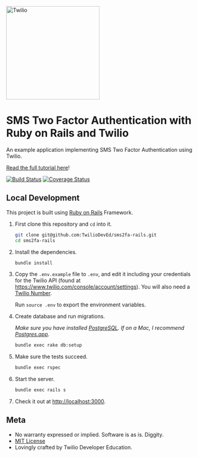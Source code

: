 <a href="https://www.twilio.com">
  <img src="https://static0.twilio.com/marketing/bundles/marketing/img/logos/wordmark-red.svg" alt="Twilio" width="250" />
</a>

# SMS Two Factor Authentication with Ruby on Rails and Twilio

An example application implementing SMS Two Factor Authentication using Twilio.


[Read the full tutorial here](https://www.twilio.com/docs/tutorials/walkthrough/sms-two-factor-authentication/ruby/rails)!


[![Build Status](https://travis-ci.org/TwilioDevEd/sms2fa-rails.svg?branch=master)](https://travis-ci.org/TwilioDevEd/sms2fa-rails)
[![Coverage Status](https://coveralls.io/repos/github/TwilioDevEd/sms2fa-rails/badge.svg?branch=master)](https://coveralls.io/github/TwilioDevEd/sms2fa-rails?branch=master)

## Local Development

This project is built using [Ruby on Rails](http://rubyonrails.org/) Framework.

1. First clone this repository and `cd` into it.

   ```bash
   git clone git@github.com:TwilioDevEd/sms2fa-rails.git
   cd sms2fa-rails
   ```

1. Install the dependencies.

   ```bash
   bundle install
   ```

1. Copy the `.env.example` file to `.env`, and edit it including your credentials
   for the Twilio API (found at https://www.twilio.com/console/account/settings). You
   will also need a [Twilio Number](https://www.twilio.com/console/phone-numbers/incoming).

   Run `source .env` to export the environment variables.

1. Create database and run migrations.

   _Make sure you have installed [PostgreSQL](http://www.postgresql.org/). If on
   a Mac, I recommend [Postgres.app](http://postgresapp.com)_.

   ```bash
   bundle exec rake db:setup
   ```

1. Make sure the tests succeed.

   ```bash
   bundle exec rspec
   ```

1. Start the server.

   ```bash
   bundle exec rails s
   ```

1. Check it out at [http://localhost:3000](http://localhost:3000).

## Meta

* No warranty expressed or implied. Software is as is. Diggity.
* [MIT License](http://www.opensource.org/licenses/mit-license.html)
* Lovingly crafted by Twilio Developer Education.
